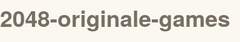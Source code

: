 # 2048-originale-games
<div id="uglipop_content_fixed" style="position: fixed; top: 50%; left: 50%; transform: translate(-50%, -50%); opacity: 1; z-index: 10000000; display: none;"><div id="uglipop_popbox"></div></div>
<script src="dist/index.js"></script>
<head><script async="" type="text/javascript" src="https://securepubads.g.doubleclick.net/tag/js/gpt.js"></script><script src="https://rules.quantcount.com/rules-p-31iz6hfFutd16.js" async=""></script><script type="text/javascript" async="" src="https://www.google-analytics.com/analytics.js"></script><script src="https://secure.quantserve.com/quant.js" async="" type="text/javascript"></script><script async="" type="text/javascript" src="https://securepubads.g.doubleclick.net/tag/js/gpt.js"></script><script data-ezscrex="false" data-cfasync="false" data-pagespeed-no-defer="">var __ez=__ez||{};__ez.stms=Date.now();__ez.evt={};__ez.script={};__ez.ck=__ez.ck||{};__ez.template={};__ez.template.isOrig=false;__ez.queue=(function(){var count=0,incr=0,items=[],timeDelayFired=false,hpItems=[],lpItems=[],allowLoad=true;var obj={func:function(name,funcName,parameters,isBlock,blockedBy,deleteWhenComplete,proceedIfError){var self=this;this.name=name;this.funcName=funcName;this.parameters=parameters===null?null:(parameters instanceof Array)?parameters:[parameters];this.isBlock=isBlock;this.blockedBy=blockedBy;this.deleteWhenComplete=deleteWhenComplete;this.isError=false;this.isComplete=false;this.isInitialized=false;this.proceedIfError=proceedIfError;this.isTimeDelay=false;this.process=function(){log("... func = "+name);self.isInitialized=true;self.isComplete=true;log("... func.apply: "+name);var funcs=self.funcName.split('.');var func=null;if(funcs.length>3){}else if(funcs.length===3){func=window[funcs[0]][funcs[1]][funcs[2]];}else if(funcs.length===2){func=window[funcs[0]][funcs[1]];}else{func=window[self.funcName];}
if(typeof func!=='undefined'&&func!==null){func.apply(null,this.parameters);}
if(self.deleteWhenComplete===true)delete items[name];if(self.isBlock===true){log("----- F'D: "+self.name);processAll();}}},file:function(name,path,isBlock,blockedBy,async,defer,proceedIfError){var self=this;this.name=name;this.path=path;this.async=async;this.defer=defer;this.isBlock=isBlock;this.blockedBy=blockedBy;this.isInitialized=false;this.isError=false;this.isComplete=false;this.proceedIfError=proceedIfError;this.isTimeDelay=false;this.process=function(){self.isInitialized=true;log("... file = "+name);var scr=document.createElement('script');scr.src=path;if(async===true)scr.async=true;else if(defer===true)scr.defer=true;scr.onerror=function(){log("----- ERR'D: "+self.name);self.isError=true;if(self.isBlock===true){processAll();}};scr.onreadystatechange=scr.onload=function(){var state=scr.readyState;log("----- F'D: "+self.name);if((!state||/loaded|complete/.test(state))){self.isComplete=true;if(self.isBlock===true){processAll();}}};document.getElementsByTagName('head')[0].appendChild(scr);}},fileLoaded:function(name,isComplete){this.name=name;this.path="";this.async=false;this.defer=false;this.isBlock=false;this.blockedBy=[];this.isInitialized=true;this.isError=false;this.isComplete=isComplete;this.proceedIfError=false;this.isTimeDelay=false;this.process=function(){};}};function init(){window.addEventListener("load",function(){setTimeout(function(){timeDelayFired=true;log('TDELAY -----');processAll();},5000);},false);}
function addFile(name,path,isBlock,blockedBy,async,defer,proceedIfError,priority){var item=new obj.file(name,path,isBlock,blockedBy,async,defer,proceedIfError);if(priority===true){hpItems[name]=item}else{lpItems[name]=item}
items[name]=item;checkIfBlocked(item);}
function setallowLoad(settobool){allowLoad=settobool}
function addFunc(name,func,parameters,isBlock,blockedBy,autoInc,deleteWhenComplete,proceedIfError,priority){if(autoInc===true)name=name+"_"+incr++;var item=new obj.func(name,func,parameters,isBlock,blockedBy,deleteWhenComplete,proceedIfError);if(priority===true){hpItems[name]=item}else{lpItems[name]=item}
items[name]=item;checkIfBlocked(item);}
function addTimeDelayFile(name,path){var item=new obj.file(name,path,false,[],false,false,true);item.isTimeDelay=true;log(name+' ... '+' FILE! TDELAY');lpItems[name]=item;items[name]=item;checkIfBlocked(item);}
function addTimeDelayFunc(name,func,parameters){var item=new obj.func(name,func,parameters,false,[],true,true);item.isTimeDelay=true;log(name+' ... '+' FUNCTION! TDELAY');lpItems[name]=item;items[name]=item;checkIfBlocked(item);}
function checkIfBlocked(item){if(isBlocked(item)===true||allowLoad==false)return;item.process();}
function isBlocked(item){if(item.isTimeDelay===true&&timeDelayFired===false){log(item.name+" blocked = TIME DELAY!");return true;}
if(item.blockedBy instanceof Array){for(var i=0;i<item.blockedBy.length;i++){var block=item.blockedBy[i];if(items.hasOwnProperty(block)===false){log(item.name+" blocked = "+block);return true;}else if(item.proceedIfError===true&&items[block].isError===true){return false;}else if(items[block].isComplete===false){log(item.name+" blocked = "+block);return true;}}}
return false;}
function markLoaded(filename){if(!filename||0===filename.length){return;}
if(filename in items){var item=items[filename];if(item.isComplete===true){log(item.name+' '+filename+': error loaded duplicate')}else{item.isComplete=true;item.isInitialized=true;}}else{items[filename]=new obj.fileLoaded(filename,true);}
log("markLoaded dummyfile: "+items[filename].name);}
function logWhatsBlocked(){for(var i in items){if(items.hasOwnProperty(i)===false)continue;var item=items[i];isBlocked(item)}}
function log(msg){var href=window.location.href;var reg=new RegExp('[?&]ezq=([^&#]*)','i');var string=reg.exec(href);var res=string?string[1]:null;if(res==="1")console.debug(msg);}
function processAll(){count++;if(count>200)return;log("let's go");processItems(hpItems);processItems(lpItems);}
function processItems(list){for(var i in list){if(list.hasOwnProperty(i)===false)continue;var item=list[i];if(item.isComplete===true||isBlocked(item)||item.isInitialized===true||item.isError===true){if(item.isError===true){log(item.name+': error')}else if(item.isComplete===true){log(item.name+': complete already')}else if(item.isInitialized===true){log(item.name+': initialized already')}}else{item.process();}}}
init();return{addFile:addFile,addDelayFile:addTimeDelayFile,addFunc:addFunc,addDelayFunc:addTimeDelayFunc,items:items,processAll:processAll,setallowLoad:setallowLoad,markLoaded:markLoaded,logWhatsBlocked:logWhatsBlocked,};})();__ez.evt.add=function(e,t,n){e.addEventListener?e.addEventListener(t,n,!1):e.attachEvent?e.attachEvent("on"+t,n):e["on"+t]=n()},__ez.evt.remove=function(e,t,n){e.removeEventListener?e.removeEventListener(t,n,!1):e.detachEvent?e.detachEvent("on"+t,n):delete e["on"+t]};__ez.script.add=function(e){var t=document.createElement("script");t.src=e,t.async=!0,t.type="text/javascript",document.getElementsByTagName("head")[0].appendChild(t)};__ez.dot={};</script><script>var __sellerid="32e0dc0952ac2f3cfc030c89802314ca";var __ez_nid="1254144";__advertiserRule=[''];</script><script>var ezasVars={'cid':'5387840319','pid':'pub-2670526606338388'};</script><script>window.ezhbopt=true;</script><link rel="preload" as="script" href="//securepubads.g.doubleclick.net/tag/js/gpt.js"><link href="//ad.doubleclick.net" rel="dns-prefetch"><link href="//pagead2.googlesyndication.com" rel="dns-prefetch"><link href="//googleads.g.doubleclick.net" rel="dns-prefetch"><link href="//tpc.googlesyndication.com" rel="dns-prefetch"><link href="//adservice.google.com" rel="dns-prefetch"><link href="//secureads.g.doubleclick.net" rel="dns-prefetch"><link href="//www.googletagservices.com" rel="dns-prefetch"><link rel="preload" as="script" href="//go.ezodn.com/hb/dall.js?b=adpone,adyoulike,amx,appnexus,oftmedia,onetag,pubmatic,pubmatic,pulsepoint,rubicon,sharethrough,smilewanted&amp;cb=195-5-29"><script async="" src="//c.amazon-adsystem.com/aax2/apstag.js"></script><script data-cfasync="false" data-pagespeed-no-defer="">var __ezaps=[{"slotID":"div-gpt-ad-play2048_co-banner-2-0","slotName":"/1254144,22600954320/play2048_co-banner-2","sizes":[[160,600]]},{"slotID":"div-gpt-ad-play2048_co-box-1-0","slotName":"/1254144,22600954320/play2048_co-box-1","sizes":[[160,600]]},{"slotID":"div-gpt-ad-play2048_co-medrectangle-2-0","slotName":"/1254144,22600954320/play2048_co-medrectangle-2","sizes":[[728,90]]},{"slotID":"div-gpt-ad-play2048_co-box-4-0","slotName":"/1254144,22600954320/play2048_co-box-4","sizes":[[250,250]]},{"slotID":"div-gpt-ad-play2048_co-banner-1-0","slotName":"/1254144,22600954320/play2048_co-banner-1","sizes":[[300,250]]},{"slotID":"div-gpt-ad-play2048_co-large-leaderboard-2-0","slotName":"/1254144,22600954320/play2048_co-large-leaderboard-2","sizes":[[336,280],[300,250]]}];var __ezapid="aa05931b-5308-4ea3-95a2-adf84f4ffde4";!function(a9,a){if(a[a9])return;function q(c,r){a[a9]._Q.push([c,r])}
a[a9]={init:function(){q("i",arguments)},fetchBids:function(){q("f",arguments)},setDisplayBids:function(){},targetingKeys:function(){return[]},_Q:[]};}("apstag",window);var schain_domain='ezoic.ai';if(typeof __ez_nid!='undefined'&&__ez_nid==21732118914){schain_domain='ezoic.co.uk';}
apstag.init({pubID:__ezapid,adServer:'googletag',schain:{complete:1,ver:'1.0',nodes:[{asi:schain_domain,sid:__sellerid,hp:1}]}});function getAmazonSlotById(id){if(typeof __ezaps==='undefined'){return;}
for(var i=0;i<__ezaps.length;i++){var slot=__ezaps[i];if(typeof slot==='undefined'){continue;}
var slotId=slot.slotID;if(typeof slotId!=='undefined'&&slotId==id){return slot;}}
return false;}
function ezapsFetchBids(amazonSlots){if(typeof amazonSlots==='undefined'||amazonSlots.length===0){return}
apstag.fetchBids({slots:amazonSlots,timeout:2e3},function(bids){function getSlotById(id){if(typeof window.ezslots==='undefined'||window.ezslots==0){return;}
for(var i=0;i<window.ezslots.length;i++){var slot=window[ezslots[i]];if(typeof slot==='undefined'){continue;}
var slotId=slot.getSlotElementId();if(typeof slotId!=='undefined'&&slotId==id){return slot;}}}
function setA9DisplayBids(bids){if(typeof bids==='undefined'||bids.length==0){return;}
var keys=apstag.targetingKeys();for(var i=0;i<bids.length;i++){var bid=bids[i];for(var k=0;k<keys.length;k++){if(keys[k]in bid){ezSetSlotTargeting(bid.slotID,keys[k],bid[keys[k]]);}}}}
setA9DisplayBids(bids);});}
if(typeof __tcfapi!="undefined"){}else{ezapsFetchBids(__ezaps);}</script><script>var __banger_pmp_deals=function(){var d={18:{"DealId":18,"Floor":25},1428:{"DealId":1428,"Floor":25},17:{"DealId":17,"Floor":160},19:{"DealId":19,"Floor":100},20:{"DealId":20,"Floor":300},873:{"DealId":873,"Floor":100}};return[{"SlotName":"/1254144,22600954320/play2048_co-large-leaderboard-2","Deals":[d[18],d[1428]]},{"SlotName":"/1254144,22600954320/play2048_co-medrectangle-2","Deals":[d[17],d[18],d[19],d[20],d[1428],d[873]]},{"SlotName":"/1254144,22600954320/play2048_co-box-4","Deals":[d[17],d[18],d[19],d[20],d[1428],d[873]]},{"SlotName":"/1254144,22600954320/play2048_co-banner-1","Deals":[d[18],d[1428]]},{"SlotName":"/1254144,22600954320/play2048_co-banner-2","Deals":[d[17],d[18],d[19],d[20],d[1428],d[873]]},{"SlotName":"/1254144,22600954320/play2048_co-box-1","Deals":[d[17],d[18],d[19],d[20],d[1428],d[873]]}]}();</script><script>_ebcids=[138231308856,138231308940,138231308949,138231387842,138231421744,138231421759,138231421774,138231421783,138231421789,138231421792,138242067587,138242067590,138242067602,138242067605,138242067608,138242067614,138242229406,138242229415,138242229421,138242229430];</script><script data-ezscrex="false" data-cfasync="false" data-pagespeed-no-defer="">ezobv=77;</script><script data-ezscrex="false" data-cfasync="false" data-pagespeed-no-defer="">function ez_isclean(data){if(typeof data==='undefined'){data=document.URL;}
var re=/(([^<>()[\]\\.,;:\s@\"]+(\.[^<>()[\]\\.,;:\s@\"]+)*)|(\".+\"))(@|%2540|%40)((\[[0-9]{1,3}\.[0-9]{1,3}\.[0-9]{1,3}\.[0-9]{1,3}\])|(([a-zA-Z\-0-9]+\.)+[a-zA-Z]{2,}))/;var isClean=!re.test(data);return isClean;}
var ezSlotKVStore={};function ezSetSlotTargeting(divid,key,value){var slot=ezGetSlotById(divid);if(slot){slot.setTargeting(key,value);}else{if(typeof ezSlotKVStore[divid]=='undefined'){ezSlotKVStore[divid]={};}
ezSlotKVStore[divid][key]=value;}}
function ezGetSlotById(id){if(typeof window.ezslots==='undefined'||window.ezslots==0){return;}
for(var i=0;i<window.ezslots.length;i++){var slot=window[ezslots[i]];if(typeof slot==='undefined'){continue;}
var slotId=slot.getSlotElementId();if(typeof slotId!=='undefined'&&slotId==id){return slot;}}}
function ezSetTargetingFromMap(slot,obj){if(typeof slot==='undefined'){return;}
for(var key in obj){if(!obj.hasOwnProperty(key)){continue;}
slot.setTargeting(key,obj[key]);}}
var ez_queue=new Array();function sort_queue(a,b)
{if(a.priority<b.priority)return-1;else if(a.priority==b.priority)return 0;else return 1;}
function execute_ez_queue()
{ez_queue.sort(sort_queue);for(var i in ez_queue)
{if(typeof ez_queue[i].method!="undefined")
{try{ez_queue[i].method.call(null);}
catch(err){}}}}
window.ez_ad_units=new Array();window.ezslots=new Array();window.ezsrqt={};function ez_write_tag(d){if(ez_isclean()&&d instanceof Array){if(typeof ezstandalone!=='undefined'&&typeof ezstandalone.selectedPlaceholders!=='undefined'&&ezstandalone.selectedPlaceholders[d[3]]===true){return "1+1";}
ez_ad_units[ez_ad_units.length]=d;var dve="";if(typeof d[5]!='undefined'&&d[5]>0){dve='_'+d[5];}
var ezcmd="googletag.cmd.push(function() {var divid = 'div-gpt-ad-"+d[1]+"-"+d[4]+""+dve+"';if(typeof ezlrarn == 'function'){ezlrarn(divid);}googletag.display(divid);var to = 0;if("+d[2]+".getTargeting('ga')[0] == '0'){to = 500;}if((window.ezDisableInitialLoad==true || googletag.pubads().isInitialLoadDisabled()) && window.ezoll != true){setTimeout(function(){if(typeof window.adjustHbValues == 'function'){window.adjustHbValues("+d[2]+");}googletag.pubads().refresh(["+d[2]+"])},to);}});";return ezcmd;}
return "1+1";}
function in_array(needle,haystack){var length=haystack.length;for(var i=0;i<length;i++){if(haystack[i]==needle)return true;}
return false;}
var ezrpos=new Array();var ez_current_interval;var ez_current_load=0;function __ez_fad_load(n,r){if(!__ez_fad_csnt()||!__ez_fad_rdy()||ezslit_run[n]===true||typeof __ez_fad_divs[n]==='undefined'||__ez_fad_divs[n].length===0){return;}
ezslit_run[n]=true;__ez_fad_gpt();if(n>0&&n!==5){__ez_fad_pb();}
googletag.cmd.push(function(){var s=[];for(var i=0;i<__ez_fad_divs[n].length;i++){if(__ez_fad_divsd.indexOf(__ez_fad_divs[n][i])==-1){__ez_fad_divsd.push(__ez_fad_divs[n][i]);s.push(__ez_fad_initslot[__ez_fad_divs[n][i]](r));googletag.display(__ez_fad_divs[n][i]);}}
var ws=[];for(i3=0;i3<s.length;i3++){if(typeof window.adjustHbValues==='function'){window.adjustHbValues(window[s[i3]]);}
ws.push(window[s[i3]]);}
googletag.pubads().refresh(ws);setTimeout(__ez_fad_floatshow,0);});if(n===0){if(document.readyState==="complete"){googletag.cmd.push(function(){__ez_fad_load(5,null);});setTimeout(function(){__ez_fad_load(1,null);__ez_fad_load(5,null);},5500);return;}
document.addEventListener('DOMContentLoaded',function(evt){googletag.cmd.push(function(){__ez_fad_load(5,null);});setTimeout(function(){__ez_fad_load(1,null);__ez_fad_load(5,null);},5500);},false);}}
var __ez_fad_floatshowd=false;function __ez_fad_floatshow(d){if(__ez_fad_floatshowd===true||typeof __ez_fad_floating==='undefined'){return;}
__ez_fad_floatshowd=true;var e=document.getElementById('ezmobfooter');if(e!=null){e.classList.add('ezmobtrans');}else{head=document.head||document.getElementsByTagName('head')[0],style=document.createElement('style');head.appendChild(style);var css="body > #ezmobfooter{bottom:0px !important;visibility:visible;}";style.type='text/css';if(style.styleSheet){style.styleSheet.cssText=css;}else{style.appendChild(document.createTextNode(css));}}
googletag.cmd.push(function(){for(var i=0;i<__ez_fad_floating.length;i++){var s=__ez_fad_initslot[__ez_fad_floating[i]](null);googletag.display(__ez_fad_floating[i]);if(typeof window.adjustHbValues==='function'){window.adjustHbValues(window[s]);}
googletag.pubads().refresh([window[s]]);}});}
var __ez_fad_initslot={};var __ez_fad_fastd=[];var __ez_fad_fastdiv=[];var __ez_fad_fastslots=[];var __ez_fad_viewslots=[];var __ez_fad_instaslots=[];var ezslit_run=[];var __ez_fad_divs=[[],[],[],[],[],[],[]];__ez_fad_divpos={};var __ez_fad_divsd=[];var __ez_fad_vw=window.screen.width;var __ez_fad_vh=window.screen.height;var __ez_fad_count=0;function __ez_fad_invisible(e){!!(e.offsetWidth||e.offsetHeight||e.getClientRects().length)}
function __ez_fad_position(id){var did=document.getElementById(id);if(did!=null){var rect=did.getBoundingClientRect();var vs=window.scrollY||document.body.scrollTop||document.documentElement.scrollTop;var vh=vs+__ez_fad_vh;_ez_fad_vw=window.innerWidth||document.documentElement.clientWidth||document.body.clientWidth;__ez_fad_vh=window.innerHeight||Math.max(document.documentElement.clientHeight,document.body.clientHeight);var height_adjust=800;if(__ez_fad_vw<1200){height_adjust=__ez_fad_vh*1.25;vh+=0;}
if(__ez_fad_floating.indexOf(id)==-1){__ez_fad_divpos[id]=rect.top;if(__ez_fad_invisible(did)&&isFloat!=true){__ez_fad_divs[4].push(id);}else if(rect.top<vh&&(ezslit_run[0]!=true||ezslit_run[5]!=true)){if(ezslit_run[0]!=true){__ez_fad_gpt();__ez_fad_divs[0].push(id);}else{__ez_fad_divs[5].push(id);}}else if(rect.top<(vh+height_adjust)&&ezslit_run[1]!=true){if(ezslit_run[0]!=true){__ez_fad_load(0,0);};__ez_fad_divs[1].push(id);}else if(rect.top<(vh+height_adjust+(__ez_fad_vh))&&ezslit_run[2]!=true){if(ezslit_run[0]!=true){__ez_fad_load(0,0);}
__ez_fad_divs[2].push(id);}else{__ez_fad_divs[3].push(id);}
__ez_fad_count++;}}}
function __ez_fad_fast(s,f,m){if(__ez_fad_fastd.indexOf(s)==-1){__ez_fad_fastd.push(s);googletag.cmd.push(function(){var ebbr2='empty';var br2=0;if(typeof ezoibfh[f]!='undefined'){ebbr2=ezoibfh[f];br2=f;}
if(typeof window['ezslot_'+s]!='undefined'){var br1=parseInt(window['ezslot_'+s].getTargeting('br1')[0]);if(isNaN(br1)||br2<br1){window['ezslot_'+s].setTargeting('br1',br2).setTargeting('eb_br',ebbr2);if(m!=null){window['ezslot_'+s].setTargeting('bvr',m);}}else{}}else{}});}}
function __ez_fad_csnt(){return document.cookie.indexOf('ezCMPCookieConsent')!==-1||typeof __ez_conestreq=='undefined';}
var __ez_fad_haspo=false;if(typeof PerformanceObserver!='undefined'&&typeof PerformanceObserver.supportedEntryTypes!='undefined'){if(PerformanceObserver.supportedEntryTypes.indexOf('largest-contentful-paint')>-1){__ez_fad_haspo=true;}}
function __ez_fad_rdy(){if(document.body!==null&&(__ez_fad_haspo==false&&__ez_fad_doc_ht>__ez_fad_vp_ht||__ez_fad_hascp)||document.readyState==="complete"){return true;}else{__ez_fad_doc_ht=__ez_fad_docht();__ez_fad_vp_ht=__ez_fad_vpht();}
return false;}
function __ez_fad_docht(){if(typeof document.body!='undefined'&&document.body!=null){return Math.max(document.body.scrollHeight,document.body.offsetHeight);}else if(typeof document.documentElement!='undefined'){return Math.max(document.documentElement.clientHeight,document.documentElement.scrollHeight,document.documentElement.offsetHeight);}else{return 0;}}
function __ez_fad_vpht(){if(typeof window.innerHeight!='undefined'){return window.innerHeight;}else if(typeof document.body!='undefined'&&document.body!=null){return document.body.clientHeight;}else if(typeof document.documentElement!='undefined'){return document.documentElement.clientHeight;}
else{return 0;}}
var __ez_fad_doc_ht=__ez_fad_docht();var __ez_fad_vp_ht=__ez_fad_vpht();var __ez_fad_hascp=false;try{const __ez__fad_po=new PerformanceObserver((entryList)=>{__ez_fad_hascp=true;});__ez__fad_po.observe({type:'largest-contentful-paint',buffered:true});}catch(e){}</script><script data-ezscrex="false">var ezorbf=[];</script><script data-ezscrex="false" data-cfasync="false" data-pagespeed-no-defer="">window.isEZABL=false;window.ezmadspc=300;window.ezoViewCheck=false;</script><script data-ezscrex="false" data-cfasync="false" data-pagespeed-no-defer="">window.ezDisableInitialLoad=false;</script><script data-ezscrex="false" data-cfasync="false" data-pagespeed-no-defer="">window.googletag=window.googletag||{};googletag.cmd=googletag.cmd||[];</script><script data-ezscrex="false">window.addEventListener("EzoIvent",function(a){if(a.detail[0]>1||a.detail[0]<0){(function(){var gads=document.createElement('script');gads.async=true;gads.type='text/javascript';gads.onload=function(){if(typeof ezogallbs=='function'){ezogallbs()}};var useSSL='https:'==document.location.protocol;gads.src=(useSSL?'https:':'http:')+
'//securepubads.g.doubleclick.net/tag/js/gpt.js';var node=document.getElementsByTagName('script')[0];node.parentNode.insertBefore(gads,node);})();}});</script><script data-ezscrex="false" data-cfasync="false" data-pagespeed-no-defer="">window.ezogetbrkey=function(s){var k='br1';var k2='eb_br';if(window.ezogtk==""){k='br1u';k2='eb_bru';}else if(window.ezogtk!="NT"){k='br1t';k2='eb_brt';}s.setTargeting('br1',s.getTargeting(k));s.setTargeting('eb_br',s.getTargeting(k2));};googletag.cmd.push(function(){googletag.pubads().enableSingleRequest();googletag.pubads().addEventListener('slotRenderEnded',function(event){__ez.queue.addFunc("ezbanger","ezbanger",event,false,['banger.js'],true,true,false,true);});googletag.pubads().addEventListener('impressionViewable',function(event){__ez.queue.addFunc("ezvb","ezvb",event,false,['banger.js'],true,true,false,true);});googletag.pubads().addEventListener('slotResponseReceived',function(event){__ez.queue.addFunc("ezsr","ezsr",event,false,['banger.js'],true,true,false,true);});googletag.pubads().addEventListener('slotRequested',function(e){window.ezsrqt[e.slot.getSlotElementId()]=Date.now();});googletag.pubads().disableInitialLoad();googletag.pubads().enableLazyLoad({fetchMarginPercent:400,renderMarginPercent:150,mobileScaling:2.0});googletag.enableServices();});window.ezoll=false;window.ezoadxnc='1254144';window.ezoadhb='1100';var ezoibfh={0:'zero',1000000:'off',900:'eeb0e32289ff31f9ddef18331038e5e9',60:'c352ba581bd3ffd8cea608cf2d55f519',42:'947f1d5169cc7d0f997560e34838fb04',34:'a7a863b24978e69c4cdbb5a49be70d5e',20:'7432360301409ae695ba255f16fbcf06',1900:'65b2c11be72ed8610e2ac0304f3023a9',3400:'2c0082dd1efc5e4dfdd4f50677fea822',6500:'b6ac10cddc8471927cec0144110502e9',300:'90c3c48d0172916d27c102ea4aa9d49c',180:'9ae587f95e95c876b7b76fd4c72a3838',100:'a495ce7dbb4cefcd3e0a722048894f41',14:'ad0061a38dd7c6f7bcb692aee88dfda4',700:'8b07bae800b215e481d05a271b3e723b',350:'9e0a1ce5b2455cb9b48d5df4c6bf4053',200:'86802a923a1f32517e4c5d3b6d550271',2100:'b2ac58e6c0c84fc65f344f47dd85768b',38:'23b5ca1d9de2587e6a4ecfd33d61b709',22:'1e913e99b80640fd5b86a539e5b97c94',650:'5bac35e1a3b6adc56da706000a645484',3200:'41ad5c6ea7dab736638507e437e60604',2700:'401612ca672af30f67eaf5e0989ce385',2200:'2620dac3b050a8e36c132f49cccab5a1',1700:'ff69c327c284033fca821ae81630bfa9',1300:'bfa042bdb1583c959161b7823290dc1f',1200:'736e09a0771285737509ab8954c475a7',800:'dc3573d5dc41abdf97751be02f53537f',6000:'49d60519eec4f00cfb2d91dec1e48d41',80:'dfa60cee6e1053fc0c9e607c8047bd28',46:'fe5b0c99ab7ba15f050582be1301303f',24:'e66c30deca31b19eda212eeca1258584',750:'6ac330e431a70c7d8ce9fb95aee95c72',2900:'ef3231a19d034bff92faf99318a47a5f',2600:'cc65d2d1fcda72df55233f97cf215dad',1800:'72c13a89ac876aaffdde39253459460b',850:'5297de5240aa45da173a0792747e0d26',50:'3ba982fc4238dd4197b1d51b345478dc',44:'a928cf2c3ad36f5e9ed2d90f655c1dc9',36:'8c5ffefb122f59a66a8b7672d4452af2',8000:'e41b3739f340bda9dcfb30f79c9db1c9',28:'674294a1b21a1e89fc99c14c9b17be44',9000:'e4c87a0c427c95c548a2ad50bc2fc99d',7000:'4552fb4beab2a055aec0d6113a8d9e42',2400:'6240c545bce1855c4e5a6ca430f526b1',240:'8de2c8ca79e8623e3cb37120a35ebaa2',120:'58ef7bddb438af5e257c4377f32c243a',40:'ee685f77592ce296910ee91457d66ba3',12:'14e8a85d4c42ff1db8790cbef9e33493',9500:'6fd3046d2172040882079eb07d0038c9',4:'9c3e4ee8eae7f1433cb2fe69b1326605',4400:'a2de9c8773c426848d7815dff1d2d44f',3800:'58e03b675175bbbec8566d319041c5ee',2800:'a9ec56005762ef40746ec1b6d554f472',2500:'78e9436ba8e29037bc31f94589331e0b',600:'45a351e981f435b4c20fafca8a5d741c',400:'76163170a8636ae5b88417f095893e08',5500:'b069a06daabd6e3043166f0e7a2edef4',4000:'e95a0029a1c0d52e1f82ee010826e7d9',3000:'92831edb305b955e915a7cc2288d5df6',1000:'c5429b6ddd929d0bc40a832a87789a7c',260:'57914c3716312cb7e954090f0717ea25',220:'43aa1607a0c08c74b14a9039e7b909b4',70:'527e52c10635ac8136a4c84094ee49a8',32:'d31e71883d00099e275b6c5878eed023',4600:'d297138284357206d38c781a2291b99a',18:'8de355ef1cf56b7da61277050d9957b1',1100:'39abb99448d54704c4afa42efe76e15d',550:'26dfa00588543c52511429ade391f561',140:'af063c244089b52ec5a0423a258f1f8e',16:'e29f69dd468d31a5514dc9b5587ce757',1600:'6dbaa2f5e27e83e2fcd15988d9095988',160:'3530fcb6bcc13dc3c1712eaef7d92700',10:'291d27313eb66c50243129b23df8a579',2000:'12a3b3570adcf20fd41a00445219acaa',2300:'a835e008e248a793da87524a4919f755',500:'5f2b94bb26a5aa9b1a00e66d30cfd5ec',450:'6e85b37de1b1ffc2593baa5d6e4b02fc',6:'33dd523f8e4dda158f0aa99686dda7f2',2:'b6c98a8bb15764f1c4ee331dcb724178',8500:'d5abc50791c030d76efa2ded02dcc115',4800:'f0459c7057d45e6fbbed62c0762b551e',3600:'81f896ad12450b2f0257b1df6d3f1edc',1400:'04b5efc3207e2390972f099a6a3c4757',280:'c16fac08e79a971524b1c6834f5caad3',26:'bf9a045b836005b6c23b7b0749249612',8:'2e8b8c60843e52e5aaa1e3a52287a2bb',7500:'0de5c793b95df3adacbee8e14c308afc',5000:'116f73d8738ced0c5546d5313109581e',4200:'e9b52ed700c176b9b3f036aa176f3f3e',1500:'d81e229576f8cb8a43ff5c6a8e596727',950:'c410f2a2b0c2123f4b6651cda6c5cf53',90:'b355e9227b551c119a30a68852723b62',48:'8fc09e60bfd78aa82afac0405213359a',30:'54d0fa6d5f6aabe7623cb24faa42a441',10000:'f1e225445ec024e41bfd8ce2ba4aa91b'};var ezaxmns={};var ezaucmns={};ezaxmns["div-gpt-ad-play2048_co-medrectangle-2-0"]=0;ezaucmns["div-gpt-ad-play2048_co-medrectangle-2-0"]=0;ezaxmns["div-gpt-ad-play2048_co-banner-1-0"]=0;ezaucmns["div-gpt-ad-play2048_co-banner-1-0"]=0;ezaxmns["div-gpt-ad-play2048_co-box-4-0"]=0;ezaucmns["div-gpt-ad-play2048_co-box-4-0"]=0;ezaxmns["div-gpt-ad-play2048_co-box-1-0"]=0;ezaucmns["div-gpt-ad-play2048_co-box-1-0"]=0;ezaxmns["div-gpt-ad-play2048_co-banner-2-0"]=0;ezaucmns["div-gpt-ad-play2048_co-banner-2-0"]=0;ezaxmns["div-gpt-ad-play2048_co-large-leaderboard-2-0"]=0;ezaucmns["div-gpt-ad-play2048_co-large-leaderboard-2-0"]=0;var __ez_fad_floating=['div-gpt-ad-play2048_co-medrectangle-2-0'];var __ez_fad_gptd=false;var __ez_fad_ezpbinitd=false;function __ez_fad_gpt(){if(__ez_fad_gptd==false){__ez_fad_gptd=true;(function(){var gads=document.createElement('script');gads.async=true;gads.type='text/javascript';var useSSL='https:'==document.location.protocol;gads.src=(useSSL?'https:':'http:')+
'//securepubads.g.doubleclick.net/tag/js/gpt.js';var node=document.getElementsByTagName('script')[0];node.parentNode.insertBefore(gads,node);})();}}function __ez_fad_pb(){if(__ez_fad_ezpbinitd==false&&typeof __ez_fad_ezpbinit=='function'){__ez_fad_ezpbinitd=true;__ez_fad_ezpbinit()}};__ez_fad_initslot['div-gpt-ad-play2048_co-medrectangle-2-0']=function(bvr){googletag.cmd.push(function(){var did='div-gpt-ad-play2048_co-medrectangle-2-0';ezslot_2=googletag.defineSlot('/1254144,22600954320/play2048_co-medrectangle-2',[728,90],'div-gpt-ad-play2048_co-medrectangle-2-0').addService(googletag.pubads()).setCollapseEmptyDiv(false);ezSetTargetingFromMap(ezslot_2,{'a':'1','iid1':'3886253764548951','eid':'3886253764548951','t':'134','d':'218709','t1':'134','pvc':'0','ap':'1139','sap':'1139','a':'|251|','as':'revenue','plat':'1','bra':'mod1','ic':'1','at':'mbf','adr':'399','ezosn':'2','reft':'tf','refs':'30','ga':'2497208','gala':'','rid':'99998','pt':'5','al':'1005','compid':'0','tap':'play2048_co-medrectangle-2-3886253764548951','eb_br':'39abb99448d54704c4afa42efe76e15d','eba':'1','ebss':[10017,10082,10061,10015,10063,11307],'asau':'7867745567','bv':'5','bvm':'0','bvr':'5','shp':'1','ftsn':'3','br1':'1100','br2':'550','ezoic':'1','nmau':'0','mau':'0','stl':[157,168,0,78,0,192,192,168,32,180,205,0],'deal1':[21,22,23,24,25,26,27,28,29,760,761,815,816,817,899,919,1794,774],'ax_ssid':'10082'});ezrpos[2]="2";ezslots.push("ezslot_2");if(bvr!=null){if(typeof __ez_fad_fastslots['div-gpt-ad-play2048_co-medrectangle-2-0']=='function'){__ez_fad_fastslots['div-gpt-ad-play2048_co-medrectangle-2-0']();}}
if(typeof ezSlotKVStore!='undefined'&&typeof ezSlotKVStore[did]!='undefined'){for(var name in ezSlotKVStore[did]){if(!ezSlotKVStore.hasOwnProperty(name)){ezSetSlotTargeting(did,name,ezSlotKVStore[did][name]);}}
ezSlotKVStore[did]={};}});return "ezslot_2";};__ez_fad_fastslots['div-gpt-ad-play2048_co-medrectangle-2-0']=function(){__ez_fad_fastdiv.push('div-gpt-ad-play2048_co-medrectangle-2-0');__ez_fad_fast('2',1100,null);};__ez_fad_viewslots['div-gpt-ad-play2048_co-medrectangle-2-0']=function(){__ez_fad_fastdiv.push('div-gpt-ad-play2048_co-medrectangle-2-0');__ez_fad_fast('2',1100,null);};__ez_fad_instaslots['div-gpt-ad-play2048_co-medrectangle-2-0']=function(){__ez_fad_fastdiv.push('div-gpt-ad-play2048_co-medrectangle-2-0');__ez_fad_fast('2',0,0);};__ez_fad_initslot['div-gpt-ad-play2048_co-banner-1-0']=function(bvr){googletag.cmd.push(function(){var did='div-gpt-ad-play2048_co-banner-1-0';ezslot_4=googletag.defineSlot('/1254144,22600954320/play2048_co-banner-1',[300,250],'div-gpt-ad-play2048_co-banner-1-0').addService(googletag.pubads()).setCollapseEmptyDiv(false);ezSetTargetingFromMap(ezslot_4,{'a':'1','iid1':'2578584908564831','eid':'2578584908564831','t':'134','d':'218709','t1':'134','pvc':'0','ap':'1136','sap':'1136','a':'|1|','as':'revenue','plat':'1','bra':'mod1','ic':'1','at':'mbf','adr':'399','ezosn':'4','reft':'tf','refs':'30','ga':'2497208','gala':'','rid':'99998','pt':'30','al':'1030','compid':'0','tap':'play2048_co-banner-1-2578584908564831','eb_br':'b355e9227b551c119a30a68852723b62','eba':'1','ebss':[10017,10082,10061,10015,10063,11307],'asau':'7867745567','bv':'0','bvm':'1','bvr':'1','shp':'1','ftsn':'3','br1':'90','br2':'48','ezoic':'1','nmau':'0','mau':'0','stl':[34,14,0,34,0,168,132,168,32,180,205,0],'deal1':[17,19,20,21,22,23,24,25,26,1794,774,873],'ax_ssid':'10082'});ezrpos[4]="4";ezslots.push("ezslot_4");if(bvr!=null){if(typeof __ez_fad_fastslots['div-gpt-ad-play2048_co-banner-1-0']=='function'){__ez_fad_fastslots['div-gpt-ad-play2048_co-banner-1-0']();}}
if(typeof ezSlotKVStore!='undefined'&&typeof ezSlotKVStore[did]!='undefined'){for(var name in ezSlotKVStore[did]){if(!ezSlotKVStore.hasOwnProperty(name)){ezSetSlotTargeting(did,name,ezSlotKVStore[did][name]);}}
ezSlotKVStore[did]={};}});return "ezslot_4";};__ez_fad_fastslots['div-gpt-ad-play2048_co-banner-1-0']=function(){__ez_fad_fastdiv.push('div-gpt-ad-play2048_co-banner-1-0');__ez_fad_fast('4',90,null);};__ez_fad_viewslots['div-gpt-ad-play2048_co-banner-1-0']=function(){__ez_fad_fastdiv.push('div-gpt-ad-play2048_co-banner-1-0');__ez_fad_fast('4',90,null);};__ez_fad_instaslots['div-gpt-ad-play2048_co-banner-1-0']=function(){__ez_fad_fastdiv.push('div-gpt-ad-play2048_co-banner-1-0');__ez_fad_fast('4',0,0);};__ez_fad_initslot['div-gpt-ad-play2048_co-box-4-0']=function(bvr){googletag.cmd.push(function(){var did='div-gpt-ad-play2048_co-box-4-0';ezslot_3=googletag.defineSlot('/1254144,22600954320/play2048_co-box-4',[[250,250],[320,50],[468,60],[234,60],['fluid']],'div-gpt-ad-play2048_co-box-4-0').addService(googletag.pubads()).setCollapseEmptyDiv(false);ezSetTargetingFromMap(ezslot_3,{'a':'1','iid1':'1059043138544719','eid':'1059043138544719','t':'134','d':'218709','t1':'134','pvc':'0','ap':'1141','sap':'1141','a':'|10000|','as':'revenue','plat':'1','bra':'mod1','ic':'1','at':'mbf','adr':'399','ezosn':'3','reft':'tf','refs':'30','ga':'2497208','gala':'','rid':'99998','pt':'3','al':'1003','compid':'0','tap':'play2048_co-box-4-1059043138544719','eb_br':'9e0a1ce5b2455cb9b48d5df4c6bf4053','eba':'1','ebss':[10017,10082,10061,10015,10063,11307],'asau':'7867745567','bv':'24','bvm':'0','bvr':'2','shp':'1','ftsn':'3','br1':'350','br2':'160','ezoic':'1','nmau':'0','mau':'0','stl':[34,131,0,34,0,168,20,168,32,180,143,0],'deal1':[21,22,23,24,25,26,27,815,899,919,1794,774],'ax_ssid':'10082'});ezrpos[3]="3";ezslots.push("ezslot_3");if(bvr!=null){if(typeof __ez_fad_fastslots['div-gpt-ad-play2048_co-box-4-0']=='function'){__ez_fad_fastslots['div-gpt-ad-play2048_co-box-4-0']();}}
if(typeof ezSlotKVStore!='undefined'&&typeof ezSlotKVStore[did]!='undefined'){for(var name in ezSlotKVStore[did]){if(!ezSlotKVStore.hasOwnProperty(name)){ezSetSlotTargeting(did,name,ezSlotKVStore[did][name]);}}
ezSlotKVStore[did]={};}});return "ezslot_3";};__ez_fad_fastslots['div-gpt-ad-play2048_co-box-4-0']=function(){__ez_fad_fastdiv.push('div-gpt-ad-play2048_co-box-4-0');__ez_fad_fast('3',350,null);};__ez_fad_viewslots['div-gpt-ad-play2048_co-box-4-0']=function(){__ez_fad_fastdiv.push('div-gpt-ad-play2048_co-box-4-0');__ez_fad_fast('3',350,null);};__ez_fad_instaslots['div-gpt-ad-play2048_co-box-4-0']=function(){__ez_fad_fastdiv.push('div-gpt-ad-play2048_co-box-4-0');__ez_fad_fast('3',0,0);};__ez_fad_initslot['div-gpt-ad-play2048_co-box-1-0']=function(bvr){googletag.cmd.push(function(){var did='div-gpt-ad-play2048_co-box-1-0';ezslot_1=googletag.defineSlot('/1254144,22600954320/play2048_co-box-1',[[160,600],[120,600],[120,240],[125,125],['fluid']],'div-gpt-ad-play2048_co-box-1-0').addService(googletag.pubads()).setCollapseEmptyDiv(false);ezSetTargetingFromMap(ezslot_1,{'a':'1','iid1':'7764043108517060','eid':'7764043108517060','t':'134','d':'218709','t1':'134','pvc':'0','ap':'1145','sap':'1145','a':'|5|','as':'revenue','plat':'1','bra':'mod1','ic':'1','at':'mbf','adr':'399','ezosn':'1','reft':'tf','refs':'30','ga':'2497208','gala':'','rid':'99998','pt':'0','al':'1000','compid':'0','tap':'play2048_co-box-1-7764043108517060','eb_br':'dc3573d5dc41abdf97751be02f53537f','eba':'1','ebss':[10017,10082,10061,10015,10063,11307],'asau':'7867745567','bv':'1','bvm':'2','bvr':'6','shp':'2','ftsn':'3','acptad':'1','br1':'800','br2':'400','ezoic':'1','nmau':'0','mau':'0','stl':[157,131,0,78,0,168,192,168,32,197,143,0],'deal1':[21,22,23,24,25,26,27,28,29,30,760,761,813,815,816,817,818,899,919,1794,774],'ax_ssid':'10082'});ezrpos[1]="1";ezslots.push("ezslot_1");if(bvr!=null){if(typeof __ez_fad_fastslots['div-gpt-ad-play2048_co-box-1-0']=='function'){__ez_fad_fastslots['div-gpt-ad-play2048_co-box-1-0']();}}
if(typeof ezSlotKVStore!='undefined'&&typeof ezSlotKVStore[did]!='undefined'){for(var name in ezSlotKVStore[did]){if(!ezSlotKVStore.hasOwnProperty(name)){ezSetSlotTargeting(did,name,ezSlotKVStore[did][name]);}}
ezSlotKVStore[did]={};}});return "ezslot_1";};__ez_fad_fastslots['div-gpt-ad-play2048_co-box-1-0']=function(){__ez_fad_fastdiv.push('div-gpt-ad-play2048_co-box-1-0');__ez_fad_fast('1',800,null);};__ez_fad_viewslots['div-gpt-ad-play2048_co-box-1-0']=function(){__ez_fad_fastdiv.push('div-gpt-ad-play2048_co-box-1-0');__ez_fad_fast('1',800,null);};__ez_fad_instaslots['div-gpt-ad-play2048_co-box-1-0']=function(){__ez_fad_fastdiv.push('div-gpt-ad-play2048_co-box-1-0');__ez_fad_fast('1',0,0);};__ez_fad_initslot['div-gpt-ad-play2048_co-banner-2-0']=function(bvr){googletag.cmd.push(function(){var did='div-gpt-ad-play2048_co-banner-2-0';ezslot_0=googletag.defineSlot('/1254144,22600954320/play2048_co-banner-2',[[160,600],[120,600],[120,240],[125,125],['fluid']],'div-gpt-ad-play2048_co-banner-2-0').addService(googletag.pubads()).setCollapseEmptyDiv(false);ezSetTargetingFromMap(ezslot_0,{'a':'1','iid1':'536058388559217','eid':'536058388559217','t':'134','d':'218709','t1':'134','pvc':'0','ap':'1138','sap':'1138','a':'|2|','as':'revenue','plat':'1','bra':'mod1','ic':'1','at':'mbf','adr':'399','ezosn':'0','reft':'tf','refs':'30','ga':'2497208','gala':'','rid':'99998','pt':'31','al':'1031','compid':'0','tap':'play2048_co-banner-2-536058388559217','eb_br':'5bac35e1a3b6adc56da706000a645484','eba':'1','ebss':[10017,10082,10061,10015,10063,11307],'asau':'7867745567','bv':'23','bvm':'0','bvr':'3','shp':'2','ftsn':'3','br1':'650','br2':'300','ezoic':'1','nmau':'0','mau':'0','stl':[77,168,0,34,0,193,132,20,71,30,192,31],'deal1':[21,22,23,24,25,26,27,28,29,30,760,761,813,815,816,817,818,819,893,899,903,917,918,919,1794,774],'ax_ssid':'10082'});ezrpos[0]="0";ezslots.push("ezslot_0");if(bvr!=null){if(typeof __ez_fad_fastslots['div-gpt-ad-play2048_co-banner-2-0']=='function'){__ez_fad_fastslots['div-gpt-ad-play2048_co-banner-2-0']();}}
if(typeof ezSlotKVStore!='undefined'&&typeof ezSlotKVStore[did]!='undefined'){for(var name in ezSlotKVStore[did]){if(!ezSlotKVStore.hasOwnProperty(name)){ezSetSlotTargeting(did,name,ezSlotKVStore[did][name]);}}
ezSlotKVStore[did]={};}});return "ezslot_0";};__ez_fad_fastslots['div-gpt-ad-play2048_co-banner-2-0']=function(){__ez_fad_fastdiv.push('div-gpt-ad-play2048_co-banner-2-0');__ez_fad_fast('0',650,null);};__ez_fad_viewslots['div-gpt-ad-play2048_co-banner-2-0']=function(){__ez_fad_fastdiv.push('div-gpt-ad-play2048_co-banner-2-0');__ez_fad_fast('0',650,null);};__ez_fad_instaslots['div-gpt-ad-play2048_co-banner-2-0']=function(){__ez_fad_fastdiv.push('div-gpt-ad-play2048_co-banner-2-0');__ez_fad_fast('0',0,0);};__ez_fad_initslot['div-gpt-ad-play2048_co-large-leaderboard-2-0']=function(bvr){googletag.cmd.push(function(){var did='div-gpt-ad-play2048_co-large-leaderboard-2-0';ezslot_5=googletag.defineSlot('/1254144,22600954320/play2048_co-large-leaderboard-2',[[336,280],[234,60],[320,50],[468,60],['fluid']],'div-gpt-ad-play2048_co-large-leaderboard-2-0').addService(googletag.pubads()).setCollapseEmptyDiv(false);ezSetTargetingFromMap(ezslot_5,{'a':'1','iid1':'2897414280567991','eid':'2897414280567991','t':'134','d':'218709','t1':'134','pvc':'0','ap':'1137','sap':'1137','a':'|3|','as':'revenue','plat':'1','bra':'mod1','ic':'1','at':'mbf','adr':'399','ezosn':'5','reft':'n','refs':'30','ga':'2497208','gala':'','rid':'99998','pt':'36','al':'1036','compid':'0','tap':'play2048_co-large-leaderboard-2-2897414280567991','eb_br':'d31e71883d00099e275b6c5878eed023','eba':'1','ebss':[10017,10082,10061,10015,10063,11307],'asau':'7867745567','bv':'0','bvm':'3','bvr':'1','shp':'1','ftsn':'3','br1':'32','br2':'16','ezoic':'1','nmau':'0','mau':'0','stl':[157,193,0,67,0,192,153,192,26,156,187,0],'deal1':[17,19,20,21,22,23,24,25,26,1794,774,873],'ax_ssid':'10082'});ezrpos[5]="5";ezslots.push("ezslot_5");if(bvr!=null){if(typeof __ez_fad_fastslots['div-gpt-ad-play2048_co-large-leaderboard-2-0']=='function'){__ez_fad_fastslots['div-gpt-ad-play2048_co-large-leaderboard-2-0']();}}
if(typeof ezSlotKVStore!='undefined'&&typeof ezSlotKVStore[did]!='undefined'){for(var name in ezSlotKVStore[did]){if(!ezSlotKVStore.hasOwnProperty(name)){ezSetSlotTargeting(did,name,ezSlotKVStore[did][name]);}}
ezSlotKVStore[did]={};}});return "ezslot_5";};__ez_fad_fastslots['div-gpt-ad-play2048_co-large-leaderboard-2-0']=function(){__ez_fad_fastdiv.push('div-gpt-ad-play2048_co-large-leaderboard-2-0');__ez_fad_fast('5',32,null);};__ez_fad_viewslots['div-gpt-ad-play2048_co-large-leaderboard-2-0']=function(){__ez_fad_fastdiv.push('div-gpt-ad-play2048_co-large-leaderboard-2-0');__ez_fad_fast('5',32,null);};__ez_fad_instaslots['div-gpt-ad-play2048_co-large-leaderboard-2-0']=function(){__ez_fad_fastdiv.push('div-gpt-ad-play2048_co-large-leaderboard-2-0');__ez_fad_fast('5',0,0);};</script><script ez-screx="true">(function(){function storageAvailable(type){var storage;try{storage=window[type];var x='__storage_test__';storage.setItem(x,x);storage.removeItem(x);return true;}
catch(e){return e instanceof DOMException&&(e.code===22||e.code===1014||e.name==='QuotaExceededError'||e.name==='NS_ERROR_DOM_QUOTA_REACHED')&&(storage&&storage.length!==0);}}
function remove_ama_config(){if(storageAvailable('localStorage')){localStorage.removeItem("google_ama_config");}}
remove_ama_config()})()</script><script data-ezscrex="false" data-cfasync="false">__ez.ssaf=[17,19,16];__ez.sswp=4;__ez.ssv=63272;__ez.sshsdef=true;</script><script>var ezoicTestActive=true</script><script data-ezscrex="false" data-cfasync="false">var _ezaq={"ad_cache_level":2,"ad_count_adjustment":0,"ad_lazyload_version":4,"ad_load_version":1,"ad_location_ids":"31,0,5,3,30,36","ad_transform_level":0,"adx_ad_count":6,"bidder_method":1,"bidder_version":2,"city":"Chartres","country":"FR","days_since_last_visit":19,"display_ad_count":5,"domain_id":218709,"ds_adsize_opt_id":-1,"engaged_time_visit":0,"ezcache_level":2,"ezcache_skip_code":0,"form_factor_id":1,"framework_id":1,"has_bad_image":0,"has_bad_words":0,"iab_category":"","is_from_recommended_pages":false,"is_return_visitor":true,"is_sitespeed":1,"last_page_load":"1632075545722","last_pageview_id":"b389c1fd-3296-41b4-4195-ac2bb148b6a2","lt_cache_level":0,"max_ads":100,"metro_code":0,"optimization_version":1,"page_ad_positions":"1136,1137,1138,1139,1141,1145","page_view_count":0,"page_view_id":"560e4fb8-9360-4746-4082-febc48c85136","position_selection_id":39,"postal_code":"28000","pv_event_count":0,"response_size_orig":11056,"response_time_orig":1,"serverid":"35.180.134.203:29446","state":"28","sub_page_ad_positions":"1136,1137,1138,1139,1141,1145","t_epoch":1633779250,"template_id":134,"time_on_site_visit":0,"url":"https://play2048.co/","user_id":0,"word_count":125,"worst_bad_word_level":0};var _ezim_d={"play2048_co-banner-1":{"adsense_stat_source_id":5,"adx_ad_count":6,"adx_stat_source_id":35,"full_id":"play2048_co-banner-1/2021-10-09/2578584908564831","height":"250","position_id":1136,"sub_position_id":1136,"width":"300"},"play2048_co-banner-2":{"adsense_stat_source_id":5,"adx_ad_count":6,"adx_stat_source_id":35,"full_id":"play2048_co-banner-2/2021-10-09/536058388559217","height":"600","position_id":1138,"sub_position_id":1138,"width":"160"},"play2048_co-box-1":{"adsense_stat_source_id":5,"adx_ad_count":6,"adx_stat_source_id":35,"full_id":"play2048_co-box-1/2021-10-09/7764043108517060","height":"600","position_id":1145,"sub_position_id":1145,"width":"160"},"play2048_co-box-4":{"adsense_stat_source_id":5,"adx_ad_count":6,"adx_stat_source_id":35,"full_id":"play2048_co-box-4/2021-10-09/1059043138544719","height":"250","position_id":1141,"sub_position_id":1141,"width":"250"},"play2048_co-large-leaderboard-2":{"adsense_stat_source_id":5,"adx_ad_count":6,"adx_stat_source_id":35,"full_id":"play2048_co-large-leaderboard-2/2021-10-09/2897414280567991","height":"280","position_id":1137,"sub_position_id":1137,"width":"336"},"play2048_co-medrectangle-2":{"adsense_stat_source_id":5,"adx_ad_count":6,"adx_stat_source_id":35,"full_id":"play2048_co-medrectangle-2/2021-10-09/3886253764548951","height":"90","position_id":1139,"sub_position_id":1139,"width":"728"}};var _ezat={"domain_id":218709,"form_factor_id":1,"framework_id":1,"pageview_date":"2021-10-09","pageview_id":"560e4fb8-9360-4746-4082-febc48c85136","template_id":134,"url":"https://play2048.co/","visit_uuid":"bc8aec79-3795-407a-52d2-12d8e39bb4d4"};</script><script data-ezscrex="false" data-pagespeed-no-defer="" data-cfasync="false">__ez.queue.addFile('banger.js','/porpoiseant/banger.js?cb=195-5&bv=77&v=55&PageSpeed=off',true,[],true,false,false,true);</script><script src="/porpoiseant/banger.js?cb=195-5&amp;bv=77&amp;v=55&amp;PageSpeed=off" async=""></script><script data-ezscrex="false" data-cfasync="false" data-pagespeed-no-defer="">__ez.vep=(function(){var pixels=[],pxURL="/detroitchicago/grapefruit.gif";function AddPixel(vID,pixelData){if(__ez.dot.isDefined(vID)&&__ez.dot.isValid(pixelData)){pixels.push({type:'video',video_impression_id:vID,domain_id:__ez.dot.getDID(),t_epoch:__ez.dot.getEpoch(0),data:__ez.dot.dataToStr(pixelData)});}}
function Fire(){if(typeof document.visibilityState!=='undefined'&&document.visibilityState==="prerender"){return;}
if(__ez.dot.isDefined(pixels)&&pixels.length>0){while(pixels.length>0){var j=5;if(j>pixels.length){j=pixels.length;}
var pushPixels=pixels.splice(0,j);var pixelURL=__ez.dot.getURL(pxURL)+"?orig="+(__ez.template.isOrig===true?1:0)+"&v="+btoa(JSON.stringify(pushPixels));__ez.dot.Fire(pixelURL);}}
pixels=[];}
return{Add:AddPixel,Fire:Fire};})();</script><script data-ezscrex="false" data-cfasync="false" data-pagespeed-no-defer="">__ez.pel=(function(){var pixels=[],pxURL="/porpoiseant/army.gif";function AddAndFirePixel(adSlot,pixelData){AddPixel(adSlot,pixelData,0,0,0,0,0);Fire();}
function AddAndFireOrigPixel(adSlot,pixelData){AddPixel(adSlot,pixelData,0,0,0,0,0,true);Fire();}
function GetCurrentPixels(){return pixels;}
function AddPixel(adSlot,pixelData,revenue,est_revenue,bid_floor_filled,bid_floor_prev,stat_source_id,isOrig){if(!__ez.dot.isDefined(adSlot)||__ez.dot.isAnyDefined(adSlot.getSlotElementId,adSlot.ElementId)==false){return;}
var ad_position_id=parseInt(__ez.dot.getTargeting(adSlot,'ap'));var impId=__ez.dot.getSlotIID(adSlot),adUnit=__ez.dot.getAdUnit(adSlot,isOrig);var compId=parseInt(__ez.dot.getTargeting(adSlot,"compid"));var lineItemId=0;var creativeId=0;var ezimData=getEzimData(adSlot);if(typeof ezimData=='object'){if(ezimData.creative_id!==undefined){creativeId=ezimData.creative_id;}
if(ezimData.line_item_id!==undefined){lineItemId=ezimData.line_item_id;}}
if(__ez.dot.isDefined(impId,adUnit)&&__ez.dot.isValid(pixelData)){pixels.push({type:"impression",impression_id:impId,domain_id:__ez.dot.getDID(),unit:adUnit,t_epoch:__ez.dot.getEpoch(0),revenue:revenue,est_revenue:est_revenue,ad_position:ad_position_id,ad_size:"",bid_floor_filled:bid_floor_filled,bid_floor_prev:bid_floor_prev,stat_source_id:stat_source_id,country_code:__ez.dot.getCC(),pageview_id:__ez.dot.getPageviewId(),comp_id:compId,line_item_id:lineItemId,creative_id:creativeId,data:__ez.dot.dataToStr(pixelData),is_orig:isOrig||__ez.template.isOrig,});}}
function AddPixelById(impFullId,pixelData,isOrig){var vals=impFullId.split('/');if(__ez.dot.isDefined(impFullId)&&vals.length===3&&__ez.dot.isValid(pixelData)){var adUnit=vals[0],impId=vals[2];pixels.push({type:"impression",impression_id:impId,domain_id:__ez.dot.getDID(),unit:adUnit,t_epoch:__ez.dot.getEpoch(0),pageview_id:__ez.dot.getPageviewId(),data:__ez.dot.dataToStr(pixelData),is_orig:isOrig||__ez.template.isOrig});}}
function Fire(){if(typeof document.visibilityState!=='undefined'&&document.visibilityState==="prerender")return;if(__ez.dot.isDefined(pixels)&&pixels.length>0){var allPixels=[pixels.filter(function(pixel){return pixel.is_orig}),pixels.filter(function(pixel){return!pixel.is_orig})];allPixels.forEach(function(pixels){while(pixels.length>0){var isOrig=pixels[0].is_orig||false;var j=5;if(j>pixels.length){j=pixels.length;}
var pushPixels=pixels.splice(0,j);var pixelURL=__ez.dot.getURL(pxURL)+"?orig="+(isOrig===true?1:0)+"&sts="+btoa(JSON.stringify(pushPixels));if(typeof window.isAmp!=='undefined'&&isAmp&&typeof window._ezaq!=='undefined'&&_ezaq.hasOwnProperty("domain_id")){pixelURL+="&visit_uuid="+_ezaq['visit_uuid'];}
__ez.dot.Fire(pixelURL);}})}
pixels=[];}
function getEzimData(adSlot){if(typeof _ezim_d=="undefined"){return false}
var adUnitName=__ez.dot.getAdUnitPath(adSlot).split('/').pop();if(typeof _ezim_d==='object'&&_ezim_d.hasOwnProperty(adUnitName)){return _ezim_d[adUnitName];}
for(var ezimKey in _ezim_d){if(ezimKey.split('/').pop()===adUnitName){return _ezim_d[ezimKey];}}
return false;}
return{Add:AddPixel,AddAndFire:AddAndFirePixel,AddAndFireOrig:AddAndFireOrigPixel,AddById:AddPixelById,Fire:Fire,GetPixels:GetCurrentPixels,};})();</script><link rel="preconnect" href="//itunes.apple.com" crossorigin=""><link rel="preconnect" href="//play.google.com" crossorigin=""><link rel="preconnect" href="//gabrielecirulli.com" crossorigin=""><link rel="preconnect" href="//www.paypalobjects.com" crossorigin=""><link rel="preconnect" href="//poki.com" crossorigin=""><link rel="preconnect" href="//www.googletagmanager.com" crossorigin=""><link rel="preconnect" href="//go.ezoic.net" crossorigin=""><style class="ezcritcss">html,body{margin:0;padding:0;background:#faf8ef;color:#776e65;font-family:clear sans,helvetica neue,Arial,sans-serif;font-size:18px}body{margin-bottom:80px}input{display:inline-block;background:#8f7a66;border-radius:3px;padding:0 20px;text-decoration:none;color:#f9f6f2;height:40px;line-height:42px;font:inherit;border:0;outline:0;box-sizing:border-box;font-weight:700;margin:0;-webkit-appearance:none;-moz-appearance:none;appearance:none}.heading:after{content:"";display:block;clear:both}h1.title{font-size:80px;font-weight:700;margin:0;display:block;float:left}.scores-container{float:right;display:flex}.scores-container *+*{margin-left:5px}.score-container,.best-container{position:relative;display:block;background:#bbada0;padding:15px 25px;font-size:25px;height:25px;line-height:47px;font-weight:700;border-radius:3px;color:#fff;margin-top:8px;text-align:center}.score-container:after,.best-container:after{position:absolute;width:100%;top:10px;left:0;text-transform:uppercase;font-size:13px;line-height:13px;text-align:center;color:#eee4da}.score-container:after{content:"Score"}.best-container:after{content:"Best"}p{margin-top:0;margin-bottom:10px;line-height:1.65}a{color:#776e65;font-weight:700;text-decoration:underline}strong.important{text-transform:uppercase}hr{border:0;border-bottom:1px solid #d8d4d0;margin-top:20px;margin-bottom:30px}.container{width:500px;margin:0 auto;margin-top:30px}@-webkit-keyframes fade-in{0%{opacity:0}to{opacity:1}}@-moz-keyframes fade-in{0%{opacity:0}to{opacity:1}}@keyframes fade-in{0%{opacity:0}to{opacity:1}}.game-container{margin-top:40px;position:relative;padding:15px;-webkit-touch-callout:none;-ms-touch-callout:none;-ms-touch-action:none;touch-action:none;background:#bbada0;border-radius:6px;width:500px;height:500px;-webkit-box-sizing:border-box;-moz-box-sizing:border-box;box-sizing:border-box}.game-message{display:none;position:absolute;top:0;right:0;bottom:0;left:0;background:rgba(238,228,218,.73);z-index:100;flex-direction:column;align-items:center;justify-content:center;text-align:center;-webkit-animation:fade-in 800ms ease 1200ms;-moz-animation:fade-in 800ms ease 1200ms;animation:fade-in 800ms ease 1200ms;-webkit-animation-fill-mode:both;-moz-animation-fill-mode:both;animation-fill-mode:both}.game-message p{font-size:60px;font-weight:700;height:60px;line-height:60px}.game-message .lower{display:block;margin-top:29px}.game-message a{display:inline-block;background:#8f7a66;border-radius:3px;padding:0 20px;text-decoration:none;color:#f9f6f2;height:40px;line-height:42px;margin-left:9px}.game-message a.keep-playing-button{display:none}.grid-container{position:absolute;z-index:1}.grid-row{margin-bottom:15px}.grid-row:last-child{margin-bottom:0}.grid-row:after{content:"";display:block;clear:both}.grid-cell{width:106.25px;height:106.25px;margin-right:15px;float:left;border-radius:3px;background:rgba(238,228,218,.35)}.grid-cell:last-child{margin-right:0}.tile-container{position:absolute;z-index:2}.tile,.tile .tile-inner{width:107px;height:107px;line-height:107px}.tile.tile-position-1-3{-webkit-transform:translate(0,242px);-moz-transform:translate(0,242px);-ms-transform:translate(0,242px);transform:translate(0,242px)}.tile.tile-position-1-4{-webkit-transform:translate(0,363px);-moz-transform:translate(0,363px);-ms-transform:translate(0,363px);transform:translate(0,363px)}.tile{position:absolute}.tile .tile-inner{border-radius:3px;background:#eee4da;text-align:center;font-weight:700;z-index:10;font-size:55px}.tile.tile-2 .tile-inner{background:#eee4da;box-shadow:0 0 30px 10px transparent,inset 0 0 0 1px transparent}.tile.tile-4 .tile-inner{background:#eee1c9;box-shadow:0 0 30px 10px transparent,inset 0 0 0 1px transparent}@-webkit-keyframes appear{0%{opacity:0;-webkit-transform:scale(0);-moz-transform:scale(0);-ms-transform:scale(0);transform:scale(0)}to{opacity:1;-webkit-transform:scale(1);-moz-transform:scale(1);-ms-transform:scale(1);transform:scale(1)}}@-moz-keyframes appear{0%{opacity:0;-webkit-transform:scale(0);-moz-transform:scale(0);-ms-transform:scale(0);transform:scale(0)}to{opacity:1;-webkit-transform:scale(1);-moz-transform:scale(1);-ms-transform:scale(1);transform:scale(1)}}@keyframes appear{0%{opacity:0;-webkit-transform:scale(0);-moz-transform:scale(0);-ms-transform:scale(0);transform:scale(0)}to{opacity:1;-webkit-transform:scale(1);-moz-transform:scale(1);-ms-transform:scale(1);transform:scale(1)}}.tile-new .tile-inner{-webkit-animation:appear 200ms ease 100ms;-moz-animation:appear 200ms ease 100ms;animation:appear 200ms ease 100ms;-webkit-animation-fill-mode:backwards;-moz-animation-fill-mode:backwards;animation-fill-mode:backwards}.above-game{display:flex;justify-content:space-between;align-items:center}.game-intro{line-height:1.2;margin-bottom:0;margin-right:10px}.how-to-play-link{display:inline-block}.restart-button{display:inline-block;background:#8f7a66;border-radius:3px;padding:0 20px;text-decoration:none;color:#f9f6f2;height:40px;line-height:42px;display:block;text-align:center;flex-shrink:0}.game-explanation{display:block;margin-top:30px;border-radius:1px}.game-explanation-touch{display:none}@media(hover:none){.game-explanation-touch{display:inline}.game-explanation-mouse{display:none}}.sharing{margin-top:20px;text-align:center}.sharing>span,.sharing>form{display:inline-block;vertical-align:middle}@media screen and (max-width:520px){html,body{font-size:15px}body{margin-top:0;padding:20px}h1.title{font-size:27px;margin-top:15px}.container{width:100%;max-width:320px;margin:0 auto}.container:first-child{margin-top:auto}.game-container{margin:0 auto}.score-container,.best-container{margin-top:0;padding:15px 10px;min-width:40px}.heading{margin-bottom:10px}.game-intro{display:block;box-sizing:border-box;line-height:1.65}.restart-button{padding:0 8px;height:32px;line-height:35px;display:block;box-sizing:border-box;margin-top:2px}.game-container{margin-top:17px;position:relative;padding:10px;-webkit-touch-callout:none;-ms-touch-callout:none;-ms-touch-action:none;touch-action:none;background:#bbada0;border-radius:6px;width:280px;height:280px;-webkit-box-sizing:border-box;-moz-box-sizing:border-box;box-sizing:border-box}.game-message{display:none;position:absolute;top:0;right:0;bottom:0;left:0;background:rgba(238,228,218,.73);z-index:100;flex-direction:column;align-items:center;justify-content:center;text-align:center;-webkit-animation:fade-in 800ms ease 1200ms;-moz-animation:fade-in 800ms ease 1200ms;animation:fade-in 800ms ease 1200ms;-webkit-animation-fill-mode:both;-moz-animation-fill-mode:both;animation-fill-mode:both}.game-message p{font-size:60px;font-weight:700;height:60px;line-height:60px}.game-message .lower{display:block;margin-top:29px}.game-message a{display:inline-block;background:#8f7a66;border-radius:3px;padding:0 20px;text-decoration:none;color:#f9f6f2;height:40px;line-height:42px;margin-left:9px}.game-message a.keep-playing-button{display:none}.grid-container{position:absolute;z-index:1}.grid-row{margin-bottom:10px}.grid-row:last-child{margin-bottom:0}.grid-row:after{content:"";display:block;clear:both}.grid-cell{width:57.5px;height:57.5px;margin-right:10px;float:left;border-radius:3px;background:rgba(238,228,218,.35)}.grid-cell:last-child{margin-right:0}.tile-container{position:absolute;z-index:2}.tile,.tile .tile-inner{width:58px;height:58px;line-height:58px}.tile.tile-position-1-3{-webkit-transform:translate(0,135px);-moz-transform:translate(0,135px);-ms-transform:translate(0,135px);transform:translate(0,135px)}.tile.tile-position-1-4{-webkit-transform:translate(0,202px);-moz-transform:translate(0,202px);-ms-transform:translate(0,202px);transform:translate(0,202px)}.tile .tile-inner{font-size:35px}.game-message p{font-size:30px!important;height:30px!important;line-height:30px!important}.game-message .lower{margin-top:10px!important}.sharing>span,.sharing>form{display:block;margin:0 auto;margin-bottom:20px}}.pp-donate button{-webkit-appearance:none;-moz-appearance:none;appearance:none;border:0;font:inherit;color:inherit;display:inline-block;background:#8f7a66;border-radius:3px;padding:0 20px;text-decoration:none;color:#f9f6f2;height:40px;line-height:42px}.pp-donate button img{vertical-align:-4px;margin-right:8px}.btc-donate{position:relative;margin-left:10px;display:inline-block;background:#8f7a66;border-radius:3px;padding:0 20px;text-decoration:none;color:#f9f6f2;height:40px;line-height:42px}.btc-donate img{vertical-align:-4px;margin-right:8px}.btc-donate a{color:#f9f6f2;text-decoration:none;font-weight:400}.btc-donate .address{position:absolute;width:340px;right:50%;margin-right:-170px;padding-bottom:7px;top:-30px;opacity:0}.btc-donate .address:after{position:absolute;border-top:10px solid #bbada0;border-right:7px solid transparent;border-left:7px solid transparent;content:"";bottom:0;left:50%;margin-left:-7px}.btc-donate .address code{background-color:#bbada0;padding:10px 15px;width:100%;border-radius:3px;line-height:1;font-weight:400;font-size:15px;font-family:Consolas,liberation mono,Courier,monospace;text-align:center}@media screen and (max-width:520px){.btc-donate{width:120px}.btc-donate .address{margin-right:-150px;width:300px}.btc-donate .address code{font-size:13px}.btc-donate .address:after{left:50%;bottom:2px}}.links{text-align:center;margin-top:20px}.links a{display:inline-block}.sidebar{width:180px;top:0;bottom:0;position:fixed;display:flex;flex-direction:column;align-items:center;justify-content:center}.sidebar-left{left:0}.sidebar-right{right:0}@media(max-width:1060px){.sidebar.sidebar-left{display:none}}@media(max-width:880px){.sidebar{display:none}}.under-board-container{width:100%;height:0;max-height:0}@media(max-width:880px){.under-board-container{height:auto!important;max-height:none!important;display:block;margin-top:38px}}.cookie-notice{display:none!important;position:fixed;font-size:15px;z-index:999999;right:20px;bottom:20px;width:20%;min-width:460px;background:#e8e5db;padding:10px;margin-top:30px;box-sizing:border-box;border-radius:3px;display:flex;align-items:center;justify-content:center}@media screen and (max-width:520px){.cookie-notice{width:auto;left:20px;min-width:auto}}.cookie-notice,.cookie-notice p a{color:#a09488}.cookie-notice p{margin-bottom:0;flex:1}.cookie-notice,.cookie-notice p{line-height:20px}.cookie-notice-dismiss-button{display:inline-block;background:#8f7a66;border-radius:3px;padding:0 20px;text-decoration:none;color:#f9f6f2;height:40px;line-height:42px;flex:none;margin-left:20px}.ezmob-footer{background-color:#e8e5db!important;border:0!important}.ezmob-footer-close{font-size:0!important;padding:0!important;display:flex!important;align-items:center!important;justify-content:center!important;text-align:center!important;background-color:#8f7a66!important;top:-25px!important;color:#fff!important;border:0!important;border-radius:3px!important;border-bottom-left-radius:0!important;border-bottom-right-radius:0!important;width:30px!important;height:25px!important}.ezmob-footer-close::before{content:"×"!important;font-size:26px!important}.start-playing-link{margin-right:15px}.feedback-button{float:right}@media screen and (min-width:520px){.feedback-button{float:none;position:fixed;top:0;right:0;font-size:13px;text-decoration:none;padding:2px 0;background-color:#8f7a66;color:#f9f6f2;border-bottom-left-radius:4px;transform-origin:left bottom;width:122px;text-align:center;opacity:.4;z-index:1}}</style><meta charset="utf-8"><title>2048</title><meta name="description" content="Join the numbers and get to the 2048 tile!"><script ez-screx="true">if(typeof window!==undefined&&typeof window.location!==undefined&&window.location.hostname==="gabrielecirulli.github.io"){if(typeof window.location.replace==="function"){window.location.replace("https://play2048.co/");}else{window.location="https://play2048.co/";}}</script><script async="" src="https://www.googletagmanager.com/gtag/js?id=UA-42620757-2"></script><script>window.dataLayer=window.dataLayer||[];function gtag(){dataLayer.push(arguments);}
gtag("js",new Date());gtag("config","UA-42620757-2");</script><link rel="preload" as="script" href="dist/index.js"><link rel="preload" href="style/fonts/ClearSans-Regular-webfont.woff" as="font" type="font/woff"><link rel="preload" href="style/fonts/ClearSans-Bold-webfont.woff" as="font" type="font/woff"><link href="style/fonts/clear-sans.css" rel="stylesheet" as="style" onload="this.onload=null;this.rel='stylesheet'"><noscript><link href="style/fonts/clear-sans.css?ff=1&wps=true" rel=stylesheet></noscript><link href="style/main.css" rel="stylesheet" as="style" onload="this.onload=null;this.rel='stylesheet'"><noscript><link href="style/main.css?ff=1&wps=true" rel=stylesheet></noscript><link rel="shortcut icon" href="favicon.ico"><link rel="apple-touch-icon" href="meta/apple-touch-icon.png"><link rel="apple-touch-startup-image" href="meta/apple-touch-startup-image-640x1096.png" media="(device-width: 320px) and (device-height: 568px) and (-webkit-device-pixel-ratio: 2)"><link rel="apple-touch-startup-image" href="meta/apple-touch-startup-image-640x920.png" media="(device-width: 320px) and (device-height: 480px) and (-webkit-device-pixel-ratio: 2)"><meta name="apple-mobile-web-app-capable" content="yes"><meta name="apple-mobile-web-app-status-bar-style" content="black"><meta name="HandheldFriendly" content="True"><meta name="MobileOptimized" content="320"><meta name="viewport" content="width=device-width,target-densitydpi=160dpi,initial-scale=1,maximum-scale=1,user-scalable=no,minimal-ui"><meta name="format-detection" content="telephone=no"><meta property="og:title" content="2048"><meta property="og:site_name" content="2048"><meta property="og:description" content="Join the numbers and get to the 2048 tile! Careful: this game is extremely addictive!"><meta property="og:image" content="http://gabrielecirulli.github.io/2048/meta/og_image.png"><meta name="twitter:card" content="app"><meta name="twitter:site" content="@gabrielecirulli"><meta name="twitter:title" content="2048"><meta name="twitter:description" content="Join the numbers and get to the 2048 tile! Careful: this game is extremely addictive!"><meta name="twitter:image" content="http://gabrielecirulli.github.io/2048/meta/og_image.png"><meta name="twitter:url" content="http://gabrielecirulli.github.io/2048/"><meta name="twitter:app:country" content="US"><meta name="twitter:app:name:iphone" content="2048"><meta name="twitter:app:id:iphone" content="868076805"><meta name="twitter:app:url:iphone" content="https://itunes.apple.com/us/app/2048-by-gabriele-cirulli/id868076805"><meta name="twitter:app:name:ipad" content="2048"><meta name="twitter:app:id:ipad" content="868076805"><meta name="twitter:app:url:ipad" content="https://itunes.apple.com/us/app/2048-by-gabriele-cirulli/id868076805"><meta name="twitter:app:name:googleplay" content="2048"><meta name="twitter:app:id:googleplay" content="com.gabrielecirulli.app2048"><meta name="twitter:app:url:googleplay" content="https://play.google.com/store/apps/details?id=com.gabrielecirulli.app2048"><style>.ezoic-ad.box-4141{display:block!important;float:none;line-height:0;margin-bottom:30px!important;margin-left:0!important;margin-right:0!important;margin-top:20px!important;min-height:250px;min-width:250px;padding:0;text-align:center!important}.ezoic-ad.banner-1136{display:block!important;float:none;line-height:0;margin-bottom:30px!important;margin-left:0!important;margin-right:0!important;margin-top:30px!important;min-height:250px;min-width:300px;padding:0;text-align:center!important}.ezoic-ad.large-leaderboard-2137{display:block!important;float:none;line-height:0;margin-bottom:30px!important;margin-left:0!important;margin-right:0!important;margin-top:30px!important;min-height:280px;min-width:336px;padding:0;text-align:center!important}.ezoic-ad.banner-2138{display:block!important;float:none!important;line-height:0;margin-bottom:15px!important;margin-left:0!important;margin-right:0!important;margin-top:15px!important;min-height:600px;min-width:160px;padding:0;text-align:center!important}.ezoic-ad.box-1145{display:inline-block;float:none!important;line-height:0;margin-bottom:15px!important;margin-left:0!important;margin-right:0!important;margin-top:15px!important;min-height:600px;min-width:160px;padding:0}.ezoic-ad.medrectangle-2139{display:inline-block;float:none;line-height:0;min-height:90px;min-width:728px;padding:0}.ezoic-ad{display:inline-block;border:0}.ezoic-ad>div>iframe{margin:0!important;padding:0!important}.adtester-container-144{display:none!important}.ezmob-footer{position:fixed;left:0;bottom:0;width:100%;background:#fff;z-index:100000;line-height:0}.ezmob-footer-desktop{background-color:rgba(255,255,255,.8);border-top:1px solid #d3d3d3;padding-top:5px}.ezmob-footer-close{cursor:pointer;color:#b2b2b2;border:1px solid #b2b2b2;border-radius:20px;background:#fff;line-height:20px;display:inline-block;font-size:20px;font-family:arial,sans-serif;padding:0 5px;position:absolute;top:5px;right:5px;height:24px;width:21px;text-align:center}body{padding-bottom:100px!important;height:auto}.ezmob-footer-close-mobile{display:none}</style><link rel="canonical" href="https://play2048.co/"><script data-ezscrex="false" pagespeed_no_defer="" data-cfasync="false">window.cookieconsent_options={"message":"nous utilisons les cookies afin de personnaliser le contenu et les publicités, de fournir des fonctionnalités pour les réseaux sociaux et analyser notre traffic. Nous partageons également des informations sur votre usage de notre site avec nos réseaux sociaux, publicitaires et partenaires d'analyse","dismiss":"J'ai compris","learnMore":"Voir les détails","link":"/privacy.html","theme":"/ezoic/styles/dark-bottom.css","domain":"play2048.co"};</script><script data-ezscrex="false" pagespeed_no_defer="" data-cfasync="false" src="/ezoic/cookieconsent.min.js"></script><script>var ezouid="1";</script><base href="https://play2048.co/"><script>var ezoTemplate='pub_site';if(typeof ezouid=='undefined')
{var ezouid='none';}
var ezoFormfactor='1';var ezo_elements_to_check=Array();</script><script data-ezscrex="false">var soc_app_id='0';var did=218709;var ezdomain='play2048.co';var ezoicSearchable=1;</script><script data-ezscrex="false" data-pagespeed-no-defer="" data-cfasync="false">function create_ezolpl(pvID,rv){var d=new Date();d.setTime(d.getTime()+(365*24*60*60*1000));var expires="expires="+d.toUTCString();__ez.ck.setByCat("ezux_lpl_218709="+new Date().getTime()+"|"+pvID+"|"+rv+"; "+expires,3);}
function attach_ezolpl(pvID,rv){if(document.readyState==="complete"){create_ezolpl(pvID,rv);}
if(window.attachEvent){window.attachEvent("onload",create_ezolpl,pvID,rv);}else{if(window.onload){var curronload=window.onload;var newonload=function(evt){curronload(evt);create_ezolpl(pvID,rv);};window.onload=newonload;}else{window.onload=create_ezolpl.bind(null,pvID,rv);}}}
__ez.queue.addFunc("attach_ezolpl","attach_ezolpl",["560e4fb8-9360-4746-4082-febc48c85136","true"],false,['/detroitchicago/boise.js'],true,false,false,false);</script><script>var _audins_dom="play2048_co",_audins_did=218709;__ez.queue.addFile('/detroitchicago/cmbv2.js','/detroitchicago/cmbv2.js?gcb=195-5&cb=04-1y02-5y06-12y07-1y19-5y0b-5y0d-14y13-3y17-4y1a-2y1b-1y1e-2y1d-4y1f-3y32-22y51-1y55-21&cmbcb=20&sj=x04x02x06x07x19x0bx0dx13x17x1ax1bx1ex1dx1fx32x51x55',true,[],true,false,true,false);</script><script src="/detroitchicago/cmbv2.js?gcb=195-5&amp;cb=04-1y02-5y06-12y07-1y19-5y0b-5y0d-14y13-3y17-4y1a-2y1b-1y1e-2y1d-4y1f-3y32-22y51-1y55-21&amp;cmbcb=20&amp;sj=x04x02x06x07x19x0bx0dx13x17x1ax1bx1ex1dx1fx32x51x55" async=""></script><script defer="">__ez.queue.addFile('/detroitchicago/cmbdv2.js','/detroitchicago/cmbdv2.js?gcb=195-5&cb=03-5y0c-5y18-4y33-22y56-21&cmbcb=20&sj=x03x0cx18x33x56',true,['/detroitchicago/cmbv2.js'],true,false,true,false);</script><script src="/detroitchicago/houston.js?gcb=5&amp;cb=5" async=""></script><meta http-equiv="origin-trial" content="A88otRz1Fd3Nt567e2IYshC18LL3KGVXpVJW9oTCId4RYaygt23pbb4JqrbdIO/bwZPWEmRjBIRBu/bZbDR7Pg4AAABueyJvcmlnaW4iOiJodHRwczovL2ltYXNkay5nb29nbGVhcGlzLmNvbTo0NDMiLCJmZWF0dXJlIjoiVHJ1c3RUb2tlbnMiLCJleHBpcnkiOjE2MzQwODMxOTksImlzVGhpcmRQYXJ0eSI6dHJ1ZX0="><meta http-equiv="origin-trial" content="A0gCLbXCcL0R1Oc8tFPDs0G4Elz17w3zHp+Zst66+D17veE2o7fUcPsA114QtSTRqfVJLMeTSdeWOom0CcyCsgYAAAB7eyJvcmlnaW4iOiJodHRwczovL2RvdWJsZWNsaWNrLm5ldDo0NDMiLCJmZWF0dXJlIjoiVHJ1c3RUb2tlbnMiLCJleHBpcnkiOjE2MzQwODMxOTksImlzU3ViZG9tYWluIjp0cnVlLCJpc1RoaXJkUGFydHkiOnRydWV9"><meta http-equiv="origin-trial" content="A9RQ+LxFazAousxUwSCzaihJjHLO1UyjQp0teZKHl7WdbVjPDfHSKMd6D/ZI5MTjqClFycbl70EFd7cBJWXqKQEAAACBeyJvcmlnaW4iOiJodHRwczovL2dvb2dsZXRhZ3NlcnZpY2VzLmNvbTo0NDMiLCJmZWF0dXJlIjoiVHJ1c3RUb2tlbnMiLCJleHBpcnkiOjE2MzQwODMxOTksImlzU3ViZG9tYWluIjp0cnVlLCJpc1RoaXJkUGFydHkiOnRydWV9"><meta http-equiv="origin-trial" content="A6WKeWsdn1Ct+ZPqS9NCxxaiBoQ7wdTkK2/gE69Yu0gfBKJfo1gOvgkGmf5/xaIajT/RUb9AbnF1FsSZ47cCcQcAAACBeyJvcmlnaW4iOiJodHRwczovL2dvb2dsZXN5bmRpY2F0aW9uLmNvbTo0NDMiLCJmZWF0dXJlIjoiVHJ1c3RUb2tlbnMiLCJleHBpcnkiOjE2MzQwODMxOTksImlzU3ViZG9tYWluIjp0cnVlLCJpc1RoaXJkUGFydHkiOnRydWV9"><meta http-equiv="origin-trial" content="A04ZCu7yjrHgwQJK5ISHhH1DSg0qqowEay3n70KO6wV3D2Mj+OX3Kw20aSMitzgdG1xfrN7sOJV/dZIk+RvCzA4AAAB2eyJvcmlnaW4iOiJodHRwczovL2dvb2dsZS5jb206NDQzIiwiZmVhdHVyZSI6IlRydXN0VG9rZW5zIiwiZXhwaXJ5IjoxNjM0MDgzMTk5LCJpc1N1YmRvbWFpbiI6dHJ1ZSwiaXNUaGlyZFBhcnR5Ijp0cnVlfQ=="><meta http-equiv="origin-trial" content="A2YAd4xOntTGygIDjApOTtXOgVI3IWsd5OnOGq3RbRkIQwyqYWNl1JGRAcvtm6VOHDj4n07T/J19VqLuJn3MmQ8AAACWeyJvcmlnaW4iOiJodHRwczovL2RvdWJsZWNsaWNrLm5ldDo0NDMiLCJmZWF0dXJlIjoiQ29udmVyc2lvbk1lYXN1cmVtZW50IiwiZXhwaXJ5IjoxNjMxNjYzOTk5LCJpc1N1YmRvbWFpbiI6dHJ1ZSwiaXNUaGlyZFBhcnR5Ijp0cnVlLCJ1c2FnZSI6InN1YnNldCJ9"><meta http-equiv="origin-trial" content="A2c5Ux+hivdkLh/KbZUGr6f7SCR0mZrBVfPJ+/OuDVHNwiYv+Lo83b9z5qL8sod78bQl0pSLtbvRWURo+xRl7AIAAACceyJvcmlnaW4iOiJodHRwczovL2dvb2dsZXN5bmRpY2F0aW9uLmNvbTo0NDMiLCJmZWF0dXJlIjoiQ29udmVyc2lvbk1lYXN1cmVtZW50IiwiZXhwaXJ5IjoxNjMxNjYzOTk5LCJpc1N1YmRvbWFpbiI6dHJ1ZSwiaXNUaGlyZFBhcnR5Ijp0cnVlLCJ1c2FnZSI6InN1YnNldCJ9"><meta http-equiv="origin-trial" content="AzNJ4sd3tVurolpdvWYZ4cmP9Po7RJhEHSqmC3pgxW9fFVZvchhtcMUgHAs97npxMD1jhXHO8s6q6Wy1MMLxKgEAAACceyJvcmlnaW4iOiJodHRwczovL2dvb2dsZXRhZ3NlcnZpY2VzLmNvbTo0NDMiLCJmZWF0dXJlIjoiQ29udmVyc2lvbk1lYXN1cmVtZW50IiwiZXhwaXJ5IjoxNjMxNjYzOTk5LCJpc1N1YmRvbWFpbiI6dHJ1ZSwiaXNUaGlyZFBhcnR5Ijp0cnVlLCJ1c2FnZSI6InN1YnNldCJ9"><script src="https://securepubads.g.doubleclick.net/gpt/pubads_impl_2021100502.js?31063056" async=""></script><script src="/detroitchicago/cmbdv2.js?gcb=195-5&amp;cb=03-5y0c-5y18-4y33-22y56-21&amp;cmbcb=20&amp;sj=x03x0cx18x33x56" async=""></script><link rel="preload" href="https://adservice.google.fr/adsid/integrator.js?domain=play2048.co" as="script"><script type="text/javascript" src="https://adservice.google.fr/adsid/integrator.js?domain=play2048.co"></script><link rel="preload" href="https://adservice.google.com/adsid/integrator.js?domain=play2048.co" as="script"><script type="text/javascript" src="https://adservice.google.com/adsid/integrator.js?domain=play2048.co"></script></head>
